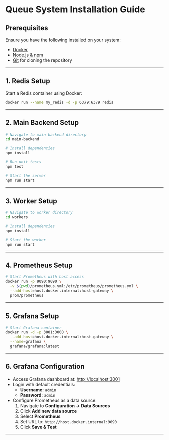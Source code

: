 # Queue System Installation Guide

## Prerequisites
Ensure you have the following installed on your system:
- [Docker](https://docs.docker.com/get-docker/)
- [Node.js & npm](https://nodejs.org/en/download/)
- [Git](https://git-scm.com/downloads) for cloning the repository

---

## 1. Redis Setup
Start a Redis container using Docker:

```sh
docker run --name my_redis -d -p 6379:6379 redis
```

---

## 2. Main Backend Setup

```sh
# Navigate to main backend directory
cd main-backend

# Install dependencies
npm install

# Run unit tests
npm test

# Start the server
npm run start
```

---

## 3. Worker Setup

```sh
# Navigate to worker directory
cd workers

# Install dependencies
npm install

# Start the worker
npm run start
```

---

## 4. Prometheus Setup

```sh
# Start Prometheus with host access
docker run -p 9090:9090 \
  -v $(pwd)/prometheus.yml:/etc/prometheus/prometheus.yml \
  --add-host=host.docker.internal:host-gateway \
  prom/prometheus
```

---

## 5. Grafana Setup

```sh
# Start Grafana container
docker run -d -p 3001:3000 \
  --add-host=host.docker.internal:host-gateway \
  --name=grafana \
  grafana/grafana:latest
```

---

## 6. Grafana Configuration

- Access Grafana dashboard at: [http://localhost:3001](http://localhost:3001)
- Login with default credentials:
  - **Username:** `admin`
  - **Password:** `admin`
- Configure Prometheus as a data source:
  1. Navigate to **Configuration → Data Sources**
  2. Click **Add new data source**
  3. Select **Prometheus**
  4. Set URL to: `http://host.docker.internal:9090`
  5. Click **Save & Test**

---

